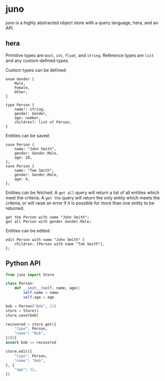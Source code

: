# juno

juno is a highly abstracted object store with a query language, hera, and an
API.

## hera

Primitive types are `bool`, `int`, `float`, and `string`.
Reference types are `list` and any custom-defined types.

Custom types can be defined:

```
enum Gender {
    Male,
    Female,
    Other,
}

type Person {
    name!: string,
    gender: Gender,
    age: number,
    children?: list of Person,
}
```

Entities can be saved:

```
save Person {
    name: "John Smith",
    gender: Gender.Male,
    age: 28,
};
save Person {
    name: "Tom Smith",
    gender: Gender.Male,
    age: 4,
};
```

Entities can be fetched.
A `get all` query will return a list of all entities which meet the criteria.
A `get the` query will return the only entity which meets the criteria, or
will raise an error if it is possible for more than one entity to be returned.

```
get the Person with name "John Smith";
get all Person with gender Gender.Male;
```

Entities can be edited:

```
edit Person with name "John Smith" {
    children: [Person with name "Tom Smith"],
};
```

## Python API

```python
from juno import Store

class Person:
    def __init__(self, name, age):
        self.name = name
        self.age = age

bob = Person("Bob", 21)
store = Store()
store.save(bob)

recovered = store.get({
    "type": Person,
    "name": "Bob",
})[0]
assert bob == recovered

store.edit({
    "type": Person,
    "name": "Bob",
}, {
    "age": 22,
})
```
